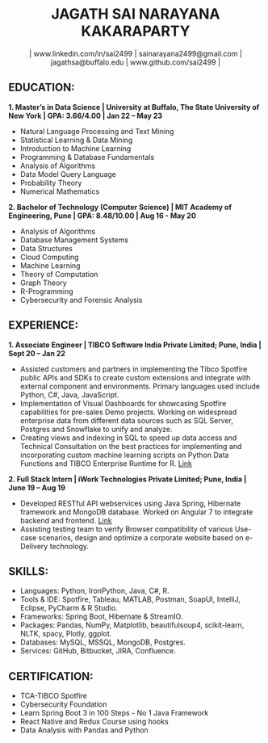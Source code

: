 <div align="center"><h1>JAGATH SAI NARAYANA KAKARAPARTY</h1></div>

<div align="center">| www.linkedin.com/in/sai2499 | sainarayana2499@gmail.com | jagathsa@buffalo.edu | www.github.com/sai2499 |</div>

## EDUCATION:
**1. Master’s in Data Science | University at Buffalo, The State University of New York | GPA: 3.66/4.00 | Jan 22 – May 23**
   - Natural Language Processing and Text Mining
   - Statistical Learning & Data Mining
   - Introduction to Machine Learning 
   - Programming & Database Fundamentals
   - Analysis of Algorithms
   - Data Model Query Language
   - Probability Theory
   - Numerical Mathematics

**2. Bachelor of Technology (Computer Science) | MIT Academy of Engineering, Pune | GPA: 8.48/10.00 | Aug 16 - May 20**
   - Analysis of Algorithms
   - Database Management Systems
   - Data Structures
   - Cloud Computing
   - Machine Learning
   - Theory of Computation
   - Graph Theory
   - R-Programming
   - Cybersecurity and Forensic Analysis
   
## EXPERIENCE: 
**1. Associate Engineer | TIBCO Software India Private Limited; Pune, India | Sept 20 – Jan 22**
   - Assisted customers and partners in implementing the Tibco Spotfire public APIs and SDKs to create custom extensions and integrate with external component and    environments. Primary languages used include Python, C#, Java, JavaScript.
   - Implementation of Visual Dashboards for showcasing Spotfire capabilities for pre-sales Demo projects. Working on widespread enterprise data from different data sources      such as SQL Server, Postgres and Snowflake to unify and analyze.
   - Creating views and indexing in SQL to speed up data access and Technical Consultation on the best practices for implementing and incorporating custom machine learning      scripts on Python Data Functions and TIBCO Enterprise Runtime for R. [Link](https://support.tibco.com/s/article/Calling-a-Stored-Procedure-in-Oracle-Database-using-IronPython-Script-in-TIBCO-Spotfire-throws-the-error-System-Data-OracleClient-OracleException-ORA-00900-invalid-SQL-statement)

**2. Full Stack Intern | iWork Technologies Private Limited; Pune, India | June 19 – Aug 19**
  - Developed RESTful API webservices using Java Spring, Hibernate framework and MongoDB database. Worked on Angular 7 to integrate backend
and frontend.  [Link](https://skipcart.com/)
  - Assisting testing team to verify Browser compatibility of various Use-case scenarios, design and optimize a corporate website based on
e- Delivery technology. 

## SKILLS:
  - Languages: Python, IronPython, Java, C#, R.
  - Tools & IDE: Spotfire, Tableau, MATLAB, Postman, SoapUI, IntelliJ, Eclipse, PyCharm & R Studio.
  - Frameworks: Spring Boot, Hibernate & StreamIO.
  - Packages: Pandas, NumPy, Matplotlib, beautifulsoup4, scikit-learn, NLTK, spacy, Plotly, ggplot.
  - Databases: MySQL, MSSQL, MongoDB, Postgres.
  - Services: GitHub, Bitbucket, JIRA, Confluence.

## CERTIFICATION:
  - TCA-TIBCO Spotfire
  - Cybersecurity Foundation
  - Learn Spring Boot 3 in 100 Steps - No 1 Java Framework
  - React Native and Redux Course using hooks
  - Data Analysis with Pandas and Python
